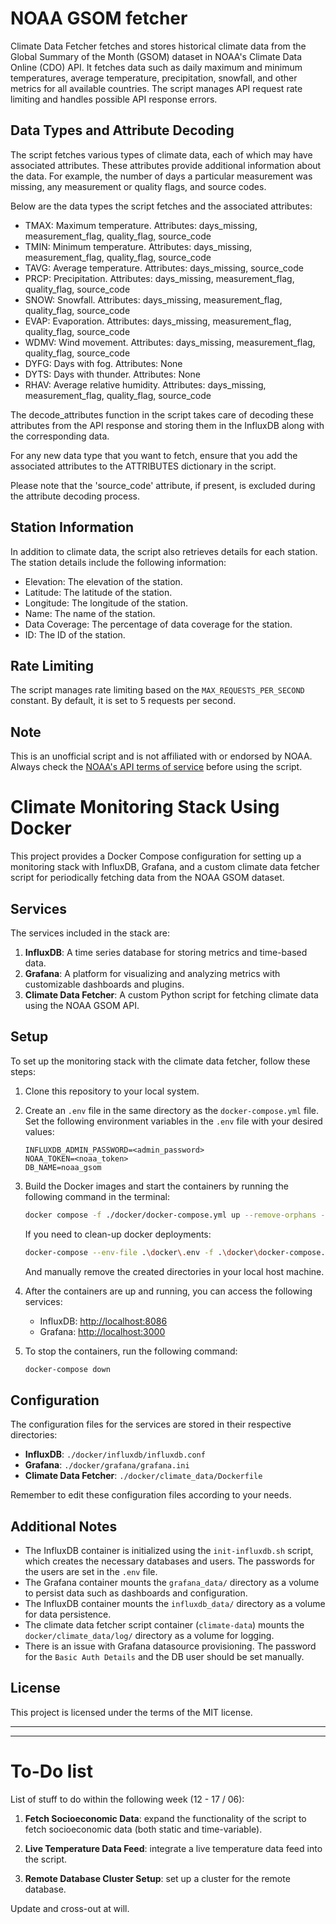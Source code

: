 # NOAA GSOM fetcher

Climate Data Fetcher fetches and stores historical climate data from the Global Summary of the Month (GSOM) dataset in
NOAA's Climate Data Online (CDO) API. It fetches data such as daily maximum and minimum temperatures, average
temperature, precipitation, snowfall, and other metrics for all available countries. The script manages API request rate
limiting and handles possible API response errors.

## Data Types and Attribute Decoding

The script fetches various types of climate data, each of which may have associated attributes. These attributes provide
additional information about the data. For example, the number of days a particular measurement was missing, any
measurement or quality flags, and source codes.

Below are the data types the script fetches and the associated attributes:

- TMAX: Maximum temperature. Attributes: days_missing, measurement_flag, quality_flag, source_code
- TMIN: Minimum temperature. Attributes: days_missing, measurement_flag, quality_flag, source_code
- TAVG: Average temperature. Attributes: days_missing, source_code
- PRCP: Precipitation. Attributes: days_missing, measurement_flag, quality_flag, source_code
- SNOW: Snowfall. Attributes: days_missing, measurement_flag, quality_flag, source_code
- EVAP: Evaporation. Attributes: days_missing, measurement_flag, quality_flag, source_code
- WDMV: Wind movement. Attributes: days_missing, measurement_flag, quality_flag, source_code
- DYFG: Days with fog. Attributes: None
- DYTS: Days with thunder. Attributes: None
- RHAV: Average relative humidity. Attributes: days_missing, measurement_flag, quality_flag, source_code

The decode_attributes function in the script takes care of decoding these attributes from the API response and storing
them in the InfluxDB along with the corresponding data.

For any new data type that you want to fetch, ensure that you add the associated attributes to the ATTRIBUTES dictionary
in the script.

Please note that the 'source_code' attribute, if present, is excluded during the attribute decoding process.

## Station Information

In addition to climate data, the script also retrieves details for each station. The station details include the
following information:

- Elevation: The elevation of the station.
- Latitude: The latitude of the station.
- Longitude: The longitude of the station.
- Name: The name of the station.
- Data Coverage: The percentage of data coverage for the station.
- ID: The ID of the station.

## Rate Limiting

The script manages rate limiting based on the `MAX_REQUESTS_PER_SECOND` constant. By default, it is set to 5 requests
per second.

## Note

This is an unofficial script and is not affiliated with or endorsed by NOAA. Always check
the [NOAA's API terms of service](https://www.ncdc.noaa.gov/cdo-web/webservices/v2) before using the script.

# Climate Monitoring Stack Using Docker

This project provides a Docker Compose configuration for setting up a monitoring stack with InfluxDB, Grafana, and a
custom climate data fetcher script for periodically fetching data from the NOAA GSOM dataset.

## Services

The services included in the stack are:

1. **InfluxDB**: A time series database for storing metrics and time-based data.
2. **Grafana**: A platform for visualizing and analyzing metrics with customizable dashboards and plugins.
3. **Climate Data Fetcher**: A custom Python script for fetching climate data using the NOAA GSOM API.

## Setup

To set up the monitoring stack with the climate data fetcher, follow these steps:

1. Clone this repository to your local system.

2. Create an `.env` file in the same directory as the `docker-compose.yml` file. Set the following environment variables
   in the `.env` file with your desired values:

    ```
    INFLUXDB_ADMIN_PASSWORD=<admin_password>
    NOAA_TOKEN=<noaa_token>
    DB_NAME=noaa_gsom
    ```

3. Build the Docker images and start the containers by running the following command in the terminal:

    ```bash
    docker compose -f ./docker/docker-compose.yml up --remove-orphans --build
    ```

   If you need to clean-up docker deployments:

    ```bash
    docker-compose --env-file .\docker\.env -f .\docker\docker-compose.yml down --volumes --remove-orphans
    ```

   And manually remove the created directories in your local host machine.

4. After the containers are up and running, you can access the following services:

    - InfluxDB: [http://localhost:8086](http://localhost:8086)
    - Grafana: [http://localhost:3000](http://localhost:3000)

5. To stop the containers, run the following command:

    ```bash
    docker-compose down
    ```

## Configuration

The configuration files for the services are stored in their respective directories:

- **InfluxDB**: `./docker/influxdb/influxdb.conf`
- **Grafana**: `./docker/grafana/grafana.ini`
- **Climate Data Fetcher**: `./docker/climate_data/Dockerfile`

Remember to edit these configuration files according to your needs.

## Additional Notes

- The InfluxDB container is initialized using the `init-influxdb.sh` script, which creates the necessary databases and
  users. The passwords for the users are set in the `.env` file.
- The Grafana container mounts the `grafana_data/` directory as a volume to persist data such as dashboards and
  configuration.
- The InfluxDB container mounts the `influxdb_data/` directory as a volume for data persistence.
- The climate data fetcher script container (`climate-data`) mounts the `docker/climate_data/log/` directory as a volume
  for logging.
- There is an issue with Grafana datasource provisioning. The password for the `Basic Auth Details` and the DB user
  should be set manually.

## License

This project is licensed under the terms of the MIT license.

---
---

# To-Do list

List of stuff to do within the following week (12 - 17 / 06):

1. **Fetch Socioeconomic Data**: expand the functionality of the script to fetch socioeconomic data (both static and
   time-variable).

2. **Live Temperature Data Feed**: integrate a live temperature data feed into the script.

3. **Remote Database Cluster Setup**: set up a cluster for the remote database.

Update and cross-out at will.
